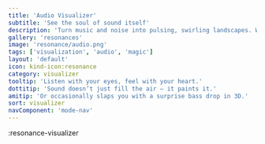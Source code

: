 ```yaml
---
title: 'Audio Visualizer'
subtitle: 'See the soul of sound itself'
description: 'Turn music and noise into pulsing, swirling landscapes. Watch how each beat carves shapes in the air — and maybe your imagination.'
gallery: 'resonances'
image: 'resonance/audio.png'
tags: ['visualization', 'audio', 'magic']
layout: 'default'
icon: kind-icon:resonance
category: visualizer
tooltip: 'Listen with your eyes, feel with your heart.'
dottitip: 'Sound doesn’t just fill the air — it paints it.'
amitip: 'Or occasionally slaps you with a surprise bass drop in 3D.'
sort: visualizer
navComponent: 'mode-nav'
---
```

:resonance-visualizer
